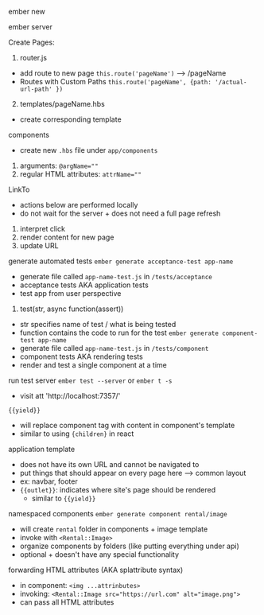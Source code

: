 ember new

ember server

Create Pages:
1. router.js
  - add route to new page
  `this.route('pageName')` --> /pageName
  - Routes with Custom Paths
  `this.route('pageName', {path: '/actual-url-path' })`
2. templates/pageName.hbs
  - create corresponding template

components
- create new `.hbs` file under `app/components`
1. arguments: `@argName=""`
2. regular HTML attributes: `attrName=""`

LinkTo
- actions below are performed locally
- do not wait for the server + does not need a full page refresh
1. interpret click
2. render content for new page
3. update URL

generate automated tests
`ember generate acceptance-test app-name`
- generate file called `app-name-test.js` in `/tests/acceptance`
- acceptance tests AKA application tests
- test app from user perspective
1. test(str, async function(assert))
- str specifies name of test / what is being tested
- function contains the code to run for the test
`ember generate component-test app-name`
- generate file called `app-name-test.js` in `/tests/component`
- component tests AKA rendering tests
- render and test a single component at a time

run test server
`ember test --server` or `ember t -s`
- visit att 'http://localhost:7357/'

`{{yield}}`
- will replace component tag with content in component's template
- similar to using `{children}` in react

application template
- does not have its own URL and cannot be navigated to
- put things that should appear on every page here --> common layout
- ex: navbar, footer
- `{{outlet}}`: indicates where site's page should be rendered
  - similar to `{{yield}}`

namespaced components
`ember generate component rental/image`
- will create `rental` folder in components + image template
- invoke with `<Rental::Image>`
- organize components by folders (like putting everything under api)
- optional + doesn't have any special functionality


forwarding HTML attributes (AKA splattribute syntax)
- in component: `<img ...attrinbutes>`
- invoking: `<Rental::Image src="https://url.com" alt="image.png">`
- can pass all HTML attributes
